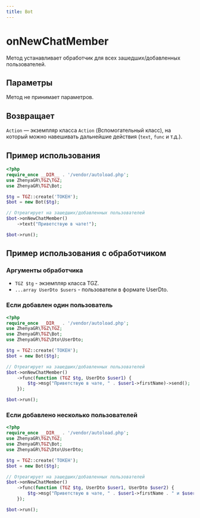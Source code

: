 ```yaml
---
title: Bot
---
```


# onNewChatMember
Метод устанавливает обработчик для всех зашедших/добавленных пользователей.

## Параметры
Метод не принимает параметров.

## Возвращает
`Action` — экземпляр класса `Action` (Вспомогательный класс), на который можно навешивать дальнейшие действия (`text`, `func` и т.д.).

## Пример использования
```php
<?php
require_once __DIR__ . '/vendor/autoload.php';
use ZhenyaGR\TGZ\TGZ;
use ZhenyaGR\TGZ\Bot;

$tg = TGZ::create('ТОКЕН');
$bot = new Bot($tg);

// Отреагирует на зашедших/добавленных пользователей
$bot->onNewChatMember()
    ->text("Приветствую в чате!");

$bot->run();
```

## Пример использования с обработчиком

### Аргументы обработчика
- `TGZ $tg` - экземпляр класса TGZ.
- `...array UserDto $users` - пользователи в формате UserDto.

### Если добавлен один пользователь
```php
<?php
require_once __DIR__ . '/vendor/autoload.php';
use ZhenyaGR\TGZ\TGZ;
use ZhenyaGR\TGZ\Bot;
use ZhenyaGR\TGZ\Dto\UserDto;

$tg = TGZ::create('ТОКЕН');
$bot = new Bot($tg);

// Отреагирует на зашедших/добавленных пользователей
$bot->onNewChatMember()
    ->func(function (TGZ $tg, UserDto $user1) {
        $tg->msg("Приветствую в чате, " . $user1->firstName)->send();
    });

$bot->run();
```

### Если добавлено несколько пользователей
```php
<?php
require_once __DIR__ . '/vendor/autoload.php';
use ZhenyaGR\TGZ\TGZ;
use ZhenyaGR\TGZ\Bot;
use ZhenyaGR\TGZ\Dto\UserDto;

$tg = TGZ::create('ТОКЕН');
$bot = new Bot($tg);

// Отреагирует на зашедших/добавленных пользователей
$bot->onNewChatMember()
    ->func(function (TGZ $tg, UserDto $user1, UserDto $user2) {
        $tg->msg("Приветствую в чате, " . $user1->firstName . " и $user2->firstName")->send();
    });

$bot->run();
```